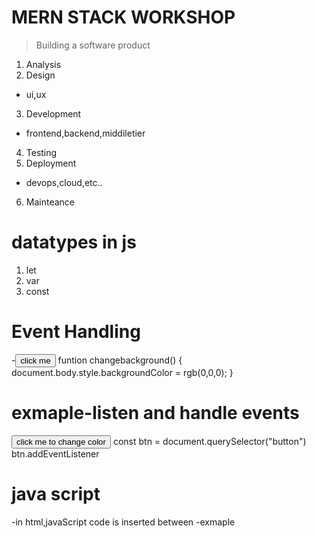 # **MERN STACK WORKSHOP**
> Building a software product
1) Analysis
2) Design
- ui,ux
3) Development
- frontend,backend,middiletier
  
4) Testing
5) Deployment
- devops,cloud,etc..
6) Mainteance
# **datatypes in js**
1) let
2) var
3) const
  
# **Event Handling**
-<button id="button" onclick="addBackground()">click me</button>
    funtion changebackground()
    {
        document.body.style.backgroundColor = rgb(0,0,0);
    }
# exmaple-listen and handle events
<button>click me to change color</button>
    const btn = document.querySelector("button")
    btn.addEventListener

# **java script**
-in html,javaScript code is inserted between <script></script>
-exmaple
<script>
document.getElementById("demo").innerHTML = "My First JavaScript";
</script>